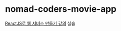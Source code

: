 # nomad-coders-movie-app

[ReactJS로 웹 서비스 만들기 강의](https://academy.nomadcoders.co/p/reactjs-fundamentals) 실습